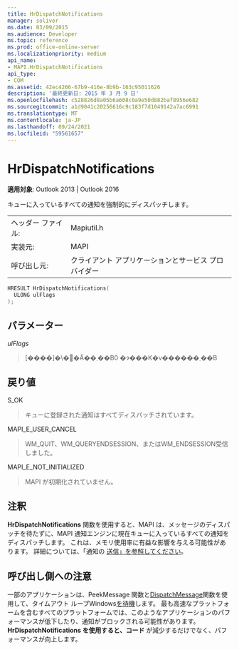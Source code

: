 ```yaml
---
title: HrDispatchNotifications
manager: soliver
ms.date: 03/09/2015
ms.audience: Developer
ms.topic: reference
ms.prod: office-online-server
ms.localizationpriority: medium
api_name:
- MAPI.HrDispatchNotifications
api_type:
- COM
ms.assetid: 42ec4266-67b9-416e-8b9b-163c95011626
description: '最終更新日: 2015 年 3 月 9 日'
ms.openlocfilehash: c528826d8a05b6a608c0a9e50d882baf8956e682
ms.sourcegitcommit: a1d9041c20256616c9c183f7d1049142a7ac6991
ms.translationtype: MT
ms.contentlocale: ja-JP
ms.lasthandoff: 09/24/2021
ms.locfileid: "59561657"
---
```

# <a name="hrdispatchnotifications"></a>HrDispatchNotifications

  
  
**適用対象**: Outlook 2013 | Outlook 2016 
  
キューに入っているすべての通知を強制的にディスパッチします。 
  
|||
|:-----|:-----|
|ヘッダー ファイル:  <br/> |Mapiutil.h  <br/> |
|実装元:  <br/> |MAPI  <br/> |
|呼び出し元:  <br/> |クライアント アプリケーションとサービス プロバイダー  <br/> |
   
```cpp
HRESULT HrDispatchNotifications(
  ULONG ulFlags
);
```

## <a name="parameters"></a>パラメーター

 _ulFlags_
  
> [����]�\�񂳂�Ă��܂��B0 �ɂ���K�v������܂��B 
    
## <a name="return-value"></a>戻り値

S_OK
  
> キューに登録された通知はすべてディスパッチされています。
    
MAPI_E_USER_CANCEL
  
> WM_QUIT、WM_QUERYENDSESSION、またはWM_ENDSESSION受信しました。
    
MAPI_E_NOT_INITIALIZED
  
> MAPI が初期化されていません。
    
## <a name="remarks"></a>注釈

**HrDispatchNotifications** 関数を使用すると、MAPI は、メッセージのディスパッチを待たずに、MAPI 通知エンジンに現在キューに入っているすべての通知をディスパッチします。 これは、メモリ使用率に有益な影響を与える可能性があります。 詳細については、「通知の [送信」を参照してください](forcing-a-notification.md)。 
  
## <a name="notes-to-callers"></a>呼び出し側への注意

一部のアプリケーションは、PeekMessage 関数と[DispatchMessage](https://msdn.microsoft.com/library/ms644943.aspx)関数を使用して、タイムアウト ループWindows[を待機](https://msdn.microsoft.com/library/ms644934.aspx)します。 最も高速なプラットフォームを含むすべてのプラットフォームでは、このようなアプリケーションのパフォーマンスが低下したり、通知がブロックされる可能性があります。 **HrDispatchNotifications を使用すると、コード** が減少するだけでなく、パフォーマンスが向上します。 
  

